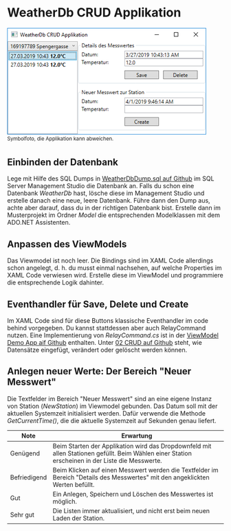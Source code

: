 # WeatherDb CRUD Applikation
![Weather Db Screenshot](WeatherDbScreenshot.png)<br>
<sup>Symbolfoto, die Applikation kann abweichen.</sup>

## Einbinden der Datenbank
Lege mit Hilfe des SQL Dumps in [WeatherDbDump.sql auf Github](https://github.com/schletz/Pos3xhif/tree/master/DB%20-%20EntityFramework)
im SQL Server Management Studio die Datenbank an. Falls du schon
eine Datenbank *WeatherDb* hast, lösche diese im Management Studio und erstelle danach eine neue, leere
Datenbank. Führe dann den Dump aus, achte aber darauf, dass du in der richtigen Datenbank bist. Erstelle 
dann im Musterprojekt im Ordner *Model* die entsprechenden Modelklassen mit dem ADO.NET 
Assistenten.

## Anpassen des ViewModels
Das Viewmodel ist noch leer. Die Bindings sind im XAML Code allerdings schon angelegt, d. h. du musst
einmal nachsehen, auf welche Properties im XAML Code verwiesen wird. Erstelle diese im ViewModel und
programmiere die entsprechende Logik dahinter.

## Eventhandler für Save, Delete und Create
Im XAML Code sind für diese Buttons klassische Eventhandler im code behind vorgegeben. Du kannst stattdessen 
aber auch RelayCommand nutzen. Eine Implementierung von *RelayCommand.cs* ist in der [ViewModel Demo App aif Github](https://github.com/schletz/Pos3xhif/tree/master/WPF/02%20ViewModelDemoApp/ViewModelDemoApp/ViewModels) 
enthalten. Unter [02 CRUD auf Github](https://github.com/schletz/Pos3xhif/tree/master/DB%20-%20EntityFramework/02%20CRUD)
steht, wie Datensätze eingefügt, verändert oder gelöscht werden können.

## Anlegen neuer Werte: Der Bereich "Neuer Messwert"
Die Textfelder im Bereich "Neuer Messwert" sind an eine eigene Instanz von Station (*NewStation*) im Viewmodel
gebunden. Das Datum soll mit der aktuellen Systemzeit initialisiert werden. Dafür verwende die Methode
*GetCurrentTime()*, die die aktuelle Systemzeit auf Sekunden genau liefert.


| Note | Erwartung |
| ---- | --------- |
| Genügend     | Beim Starten der Applikation wird das Dropdownfeld mit allen Stationen gefüllt. Beim Wählen einer Station erscheinen in der Liste die Messwerte.
| Befriedigend | Beim Klicken auf einen Messwert werden die Textfelder im Bereich "Details des Messwertes" mit den angeklickten Werten befüllt.
| Gut          | Ein Anlegen, Speichern und Löschen des Messwertes ist möglich.
| Sehr gut     | Die Listen immer aktualisiert, und nicht erst beim neuen Laden der Station.
